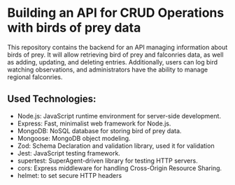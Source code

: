# Building an API for CRUD Operations with birds of prey data

This repository contains the backend for an API managing information about birds of prey. It will allow retrieving bird of prey and falconries data, as well as adding, updating, and deleting entries. Additionally, users can log bird watching observations, and administrators have the ability to manage regional falconries.

## Used Technologies:

- Node.js: JavaScript runtime environment for server-side development.
- Express: Fast, minimalist web framework for Node.js.
- MongoDB: NoSQL database for storing bird of prey data.
- Mongoose: MongoDB object modeling.
- Zod: Schema Declaration and validation library, used it for validation
- Jest: JavaScript testing framework.
- supertest: SuperAgent-driven library for testing HTTP servers.
- cors: Express middleware for handling Cross-Origin Resource Sharing.
- helmet: to set secure HTTP headers
